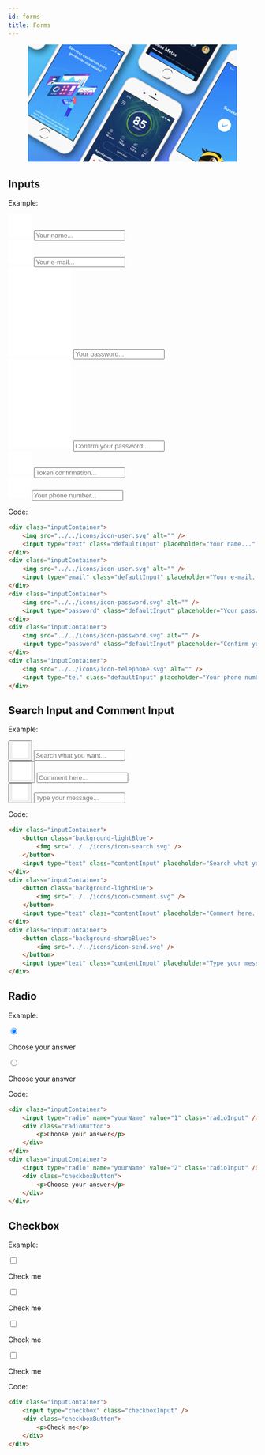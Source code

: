 ```yaml
---
id: forms
title: Forms
---
```


<div class="wrapCover">
    <figure class="coverBackground showAfter">
        <div class="background buttonsCover"></div>
    </figure>
    <figure class="coverImage showCover">
        <img src="../../img/buttons-cover.png">
    </figure>
</div>

## Inputs

Example: 
<form>
	<div class="inputContainer">
		<img src="../../icons/icon-user.svg" alt="" />
		<input type="text" class="defaultInput" placeholder="Your name..." />
	</div>
	<div class="inputContainer">
		<img src="../../icons/icon-user.svg" alt="" />
		<input type="email" class="defaultInput" placeholder="Your e-mail..." />
	</div>
	<div class="inputContainer">
		<img src="../../icons/icon-password.svg" alt="" />
		<input type="password" class="defaultInput" placeholder="Your password..." />
	</div>
	<div class="inputContainer">
		<img src="../../icons/icon-password.svg" alt="" />
		<input type="password" class="defaultInput" placeholder="Confirm your password..." />
	</div>
	<div class="inputContainer">
		<img src="../../icons/icon-token.svg" alt="" />
		<input type="text" class="defaultInput" placeholder="Token confirmation..." />
	</div>
	<div class="inputContainer">
		<img src="../../icons/icon-telephone.svg" alt="" />
		<input type="tel" class="defaultInput" placeholder="Your phone number..." />
	</div>
</form>

Code:
```html
<div class="inputContainer">
	<img src="../../icons/icon-user.svg" alt="" />
	<input type="text" class="defaultInput" placeholder="Your name..." />
</div>
<div class="inputContainer">
	<img src="../../icons/icon-user.svg" alt="" />
	<input type="email" class="defaultInput" placeholder="Your e-mail..." />
</div>
<div class="inputContainer">
	<img src="../../icons/icon-password.svg" alt="" />
	<input type="password" class="defaultInput" placeholder="Your password..." />
</div>
<div class="inputContainer">
	<img src="../../icons/icon-password.svg" alt="" />
	<input type="password" class="defaultInput" placeholder="Confirm your password..." />
</div>
<div class="inputContainer">
	<img src="../../icons/icon-telephone.svg" alt="" />
	<input type="tel" class="defaultInput" placeholder="Your phone number..." />
</div>
```

## Search Input and Comment Input

Example: 
<form>
	<div class="inputContainer">
		<button class="background-lightBlue">
			<img src="../../icons/icon-search.svg" />
		</button>
		<input type="text" class="contentInput" placeholder="Search what you want..." />
	</div>
	<div class="inputContainer">
		<button class="background-lightBlue">
			<img src="../../icons/icon-comment.svg" />
		</button>
		<input type="text" class="contentInput" placeholder="Comment here..." />
	</div>
	<div class="inputContainer">
		<button class="background-sharpBlues">
			<img src="../../icons/icon-send.svg" />
		</button>
		<input type="text" class="contentInput" placeholder="Type your message..." />
	</div>
</form>

Code:
```html
<div class="inputContainer">
	<button class="background-lightBlue">
		<img src="../../icons/icon-search.svg" />
	</button>
	<input type="text" class="contentInput" placeholder="Search what you want..." />
</div>
<div class="inputContainer">
	<button class="background-lightBlue">
		<img src="../../icons/icon-comment.svg" />
	</button>
	<input type="text" class="contentInput" placeholder="Comment here..." />
</div>
<div class="inputContainer">
	<button class="background-sharpBlues">
		<img src="../../icons/icon-send.svg" />
	</button>
	<input type="text" class="contentInput" placeholder="Type your message..." />
</div>
```

## Radio

Example: 
<form action="">
	<div class="inputContainer">
		<input checked type="radio" name="yourName" value="1" class="radioInput" />
		<div class="radioButton">
			<p>Choose your answer</p>
		</div>
	</div>
	<div class="inputContainer">
		<input type="radio" name="yourName" value="2" class="radioInput" />
		<div class="radioButton">
			<p>Choose your answer</p>
		</div>
	</div>
</form>

Code:
```html
<div class="inputContainer">
	<input type="radio" name="yourName" value="1" class="radioInput" />
	<div class="radioButton">
		<p>Choose your answer</p>
	</div>
</div>
<div class="inputContainer">
	<input type="radio" name="yourName" value="2" class="radioInput" />
	<div class="checkboxButton">
		<p>Choose your answer</p>
	</div>
</div>
```

## Checkbox

Example: 
<form action="">
	<div class="inputContainer">
		<input type="checkbox" class="checkboxInput" />
		<div class="checkboxButton">
			<p>Check me</p>
		</div>
	</div>
	<div class="inputContainer">
		<input type="checkbox" class="checkboxInput" />
		<div class="checkboxButton">
			<p>Check me</p>
		</div>
	</div>
	<div class="inputContainer">
		<input type="checkbox" class="checkboxInput" />
		<div class="checkboxButton">
			<p>Check me</p>
		</div>
	</div>
	<div class="inputContainer">
		<input type="checkbox" class="checkboxInput" />
		<div class="checkboxButton">
			<p>Check me</p>
		</div>
	</div>
</form>

Code:
```html
<div class="inputContainer">
	<input type="checkbox" class="checkboxInput" />
	<div class="checkboxButton">
		<p>Check me</p>
	</div>
</div>
```